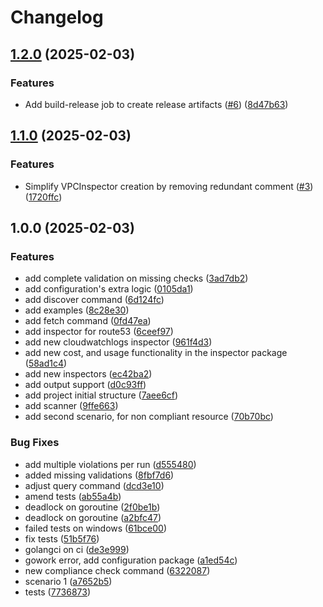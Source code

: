 # Changelog

## [1.2.0](https://github.com/Excoriate/aws-taggy/compare/v1.1.0...v1.2.0) (2025-02-03)


### Features

* Add build-release job to create release artifacts ([#6](https://github.com/Excoriate/aws-taggy/issues/6)) ([8d47b63](https://github.com/Excoriate/aws-taggy/commit/8d47b6310b625e2b8586c4a39b9a7e4d960f5a39))

## [1.1.0](https://github.com/Excoriate/aws-taggy/compare/v1.0.0...v1.1.0) (2025-02-03)


### Features

* Simplify VPCInspector creation by removing redundant comment ([#3](https://github.com/Excoriate/aws-taggy/issues/3)) ([1720ffc](https://github.com/Excoriate/aws-taggy/commit/1720ffc1831a41f7f76c8d55e87b2cc965f85f02))

## 1.0.0 (2025-02-03)


### Features

* add complete validation on missing checks ([3ad7db2](https://github.com/Excoriate/aws-taggy/commit/3ad7db25f6a748fa5d43a2534511af4a4593b0d3))
* add configuration's extra logic ([0105da1](https://github.com/Excoriate/aws-taggy/commit/0105da168e0c37a89fd652e02efdcdcbc12f30f3))
* add discover command ([6d124fc](https://github.com/Excoriate/aws-taggy/commit/6d124fce9a519eba1e3466c063f941988f5a35b5))
* add examples ([8c28e30](https://github.com/Excoriate/aws-taggy/commit/8c28e30d706eab39ef0a544c1f85ea5877a15fb3))
* add fetch command ([0fd47ea](https://github.com/Excoriate/aws-taggy/commit/0fd47ea47c1ca46328e36fc63d457c60e391cc8c))
* add inspector for route53 ([6ceef97](https://github.com/Excoriate/aws-taggy/commit/6ceef97bcc16f5f14e2ccc7cd163e84dbca15656))
* add new cloudwatchlogs inspector ([961f4d3](https://github.com/Excoriate/aws-taggy/commit/961f4d3df332d3862efe3e94951ad558769ec1a5))
* add new cost, and usage functionality in the inspector package ([58ad1c4](https://github.com/Excoriate/aws-taggy/commit/58ad1c449a9f837d753a523d2424041dd7295305))
* add new inspectors ([ec42ba2](https://github.com/Excoriate/aws-taggy/commit/ec42ba2c475a96dcdc77c26834f6d3f13754d2de))
* add output support ([d0c93ff](https://github.com/Excoriate/aws-taggy/commit/d0c93ff6cabc91861629e4e518fb3a15a4a7e322))
* add project initial structure ([7aee6cf](https://github.com/Excoriate/aws-taggy/commit/7aee6cf59bb72223088c7beeda86195cefcceb8e))
* add scanner ([9ffe663](https://github.com/Excoriate/aws-taggy/commit/9ffe66388e2ead087c366dcccdad59b43b25cb00))
* add second scenario, for non compliant resource ([70b70bc](https://github.com/Excoriate/aws-taggy/commit/70b70bcbd6b6a661a0b7ce2618b569571dc81a1e))


### Bug Fixes

* add multiple violations per run ([d555480](https://github.com/Excoriate/aws-taggy/commit/d5554801b73b0c88eae69aaa053036e9618611bf))
* added missing validations ([8fbf7d6](https://github.com/Excoriate/aws-taggy/commit/8fbf7d6e2b52fab981a786584aea4da90cc8d086))
* adjust query command ([dcd3e10](https://github.com/Excoriate/aws-taggy/commit/dcd3e10f40c76e7d3428919da95b6e05b4327baa))
* amend tests ([ab55a4b](https://github.com/Excoriate/aws-taggy/commit/ab55a4b12d2865340568a7e1e9e051ceb649b002))
* deadlock on goroutine ([2f0be1b](https://github.com/Excoriate/aws-taggy/commit/2f0be1ba37021ba660fadceef415bf1fe9e484ea))
* deadlock on goroutine ([a2bfc47](https://github.com/Excoriate/aws-taggy/commit/a2bfc47c3d2fbbeb7fd9a6b23571526475861641))
* failed tests on windows ([61bce00](https://github.com/Excoriate/aws-taggy/commit/61bce00b15345735800363b3a6120042e03a9cc6))
* fix tests ([51b5f76](https://github.com/Excoriate/aws-taggy/commit/51b5f76c4df7e411edd7db67520f3f2c31fddf6b))
* golangci on ci ([de3e999](https://github.com/Excoriate/aws-taggy/commit/de3e99942319f477354255b2e9cb6caf410a0b1e))
* gowork error, add configuration package ([a1ed54c](https://github.com/Excoriate/aws-taggy/commit/a1ed54c54c3e370c83014bf8d44f1aa936a48bd3))
* new compliance check command ([6322087](https://github.com/Excoriate/aws-taggy/commit/63220875912b527badedae241f78357e6e71edc4))
* scenario 1 ([a7652b5](https://github.com/Excoriate/aws-taggy/commit/a7652b5ce4e528f0ed4132cc5aa730995936f83f))
* tests ([7736873](https://github.com/Excoriate/aws-taggy/commit/7736873ad21a7490539829bd70f3d668d4ef6aa7))
